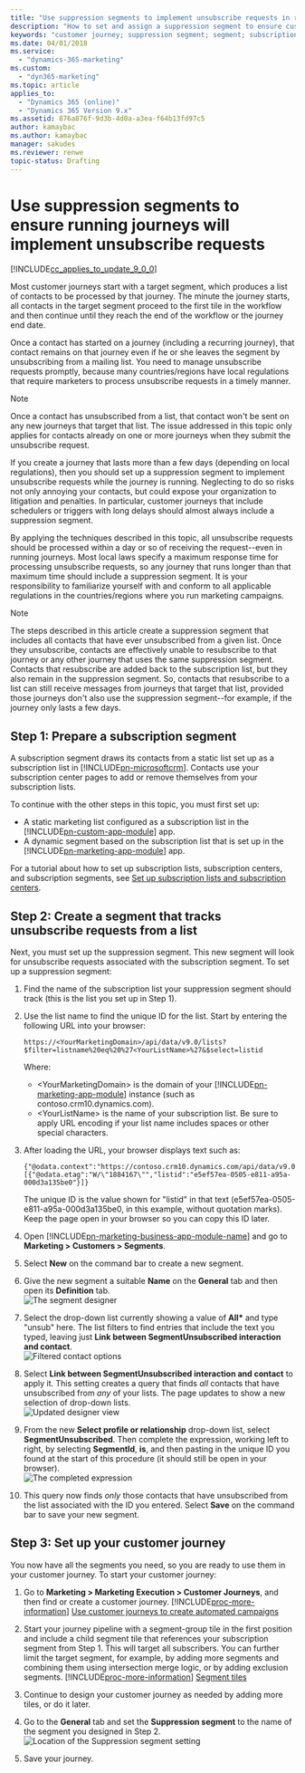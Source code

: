 ```yaml
---
title: "Use suppression segments to implement unsubscribe requests in running journeys (Dynamics 365 for Marketing) | Microsoft Docs "
description: "How to set and assign a suppression segment to ensure customer journeys in Dynamics 365 for Marketing implement unsubscribe requests"
keywords: "customer journey; suppression segment; segment; subscriptions; unsubscribe"
ms.date: 04/01/2018
ms.service:
  - "dynamics-365-marketing"
ms.custom:
  - "dyn365-marketing"
ms.topic: article
applies_to:
  - "Dynamics 365 (online)"
  - "Dynamics 365 Version 9.x"
ms.assetid: 876a876f-9d3b-4d0a-a3ea-f64b13fd97c5
author: kamaybac
ms.author: kamaybac
manager: sakudes
ms.reviewer: renwe
topic-status: Drafting
---
```


# Use suppression segments to ensure running journeys will implement unsubscribe requests

[!INCLUDE[cc_applies_to_update_9_0_0](../includes/cc_applies_to_update_9_0_0.md)]

Most customer journeys start with a target segment, which produces a list of contacts to be processed by that journey. The minute the journey starts, all contacts in the target segment proceed to the first tile in the workflow and then continue until they reach the end of the workflow or the journey end date. 

Once a contact has started on a journey (including a recurring journey), that contact remains on that journey even if he or she leaves the segment by unsubscribing from a mailing list. You need to manage unsubscribe requests promptly, because many countries/regions have local regulations that require marketers to process unsubscribe requests in a timely manner. 

> [!NOTE]
> Once a contact has unsubscribed from a list, that contact won't be sent on any new journeys that target that list. The issue addressed in this topic only applies for contacts already on one or more journeys when they submit the unsubscribe request.

If you create a journey that lasts more than a few days (depending on local regulations), then you should set up a suppression segment to implement unsubscribe requests while the journey is running. Neglecting to do so risks not only annoying your contacts, but could expose your organization to litigation and penalties. In particular, customer journeys that include schedulers or triggers with long delays should almost always include a suppression segment.

By applying the techniques described in this topic, all unsubscribe requests should be processed within a day or so of receiving the request--even in running journeys. Most local laws specify a maximum response time for processing unsubscribe requests, so any journey that runs longer than that maximum time should include a suppression segment. It is your responsibility to familiarize yourself with and conform to all applicable regulations in the countries/regions where you run marketing campaigns.

> [!NOTE]
> The steps described in this article create a suppression segment that includes all contacts that have ever unsubscribed from a given list. Once they unsubscribe, contacts are effectively unable to resubscribe to that journey or any other journey that uses the same suppression segment. Contacts that resubscribe are added back to the subscription list, but they also remain in the suppression segment. So, contacts that resubscribe to a list can still receive messages from journeys that target that list, provided those journeys don't also use the suppression segment--for example, if the journey only lasts a few days.

## Step 1: Prepare a subscription segment

A subscription segment draws its contacts from a static list set up as a subscription list in [!INCLUDE[pn-microsoftcrm](../includes/pn-dynamics-365.md)]. Contacts use your subscription center pages to add or remove themselves from your subscription lists.

To continue with the other steps in this topic, you must first set up:

- A static marketing list configured as a subscription list in the [!INCLUDE[pn-custom-app-module](../includes/pn-custom-app-module.md)] app.
- A dynamic segment based on the subscription list that is set up in the [!INCLUDE[pn-marketing-app-module](../includes/pn-marketing-app-module.md)] app.

For a tutorial about how to set up subscription lists, subscription centers, and subscription segments, see [Set up subscription lists and subscription centers](set-up-subscription-center.md).

## Step 2: Create a segment that tracks unsubscribe requests from a list

Next, you must set up the suppression segment. This new segment will look for unsubscribe requests associated with the subscription segment. To set up a suppression segment:

1. Find the name of the subscription list your suppression segment should track (this is the list you set up in Step 1).

1. Use the list name to find the unique ID for the list. Start by entering the following URL into your browser:  
    ```clean
    https://<YourMarketingDomain>/api/data/v9.0/lists?$filter=listname%20eq%20%27<YourListName>%27&$select=listid
    ```
     Where:  
    - &lt;YourMarketingDomain&gt; is the domain of your [!INCLUDE[pn-marketing-app-module](../includes/pn-marketing-app-module.md)] instance (such as contoso.crm10.dynamics.com).
    - &lt;YourListName&gt; is the name of your subscription list. Be sure to apply URL encoding if your list name includes spaces or other special characters.

1. After loading the URL, your browser displays text such as:  
    ```clean
    {"@odata.context":"https://contoso.crm10.dynamics.com/api/data/v9.0/$metadata#lists(listid)","value":[{"@odata.etag":"W/\"1884167\"","listid":"e5ef57ea-0505-e811-a95a-000d3a135be0"}]}
    ```
    The unique ID is the value shown for "listid" in that text (e5ef57ea-0505-e811-a95a-000d3a135be0, in this example, without quotation marks). Keep the page open in your browser so you can copy this ID later.

1. Open [!INCLUDE[pn-marketing-business-app-module-name](../includes/pn-marketing-business-app-module-name.md)] and go to **Marketing > Customers > Segments**.

1. Select **New** on the command bar to create a new segment.

1. Give the new segment a suitable **Name** on the **General** tab and then open its **Definition** tab.  
    ![The segment designer](media/suppression-design1.png "The segment designer")

1. Select the drop-down list currently showing a value of **All&ast;** and type "unsub" here. The list filters to find entries that include the text you typed, leaving just **Link between SegmentUnsubscribed interaction and contact**.  
    ![Filtered contact options](media/suppression-design2.png "Filtered contact options")

1. Select **Link between SegmentUnsubscribed interaction and contact** to apply it. This setting creates a query that finds _all_ contacts that have unsubscribed from _any_ of your lists. The page updates to show a new selection of drop-down lists.  
    ![Updated designer view](media/suppression-design3.png "Updated designer view")

1. From the new **Select profile or relationship** drop-down list, select **SegmentUnsubscribed**. Then complete the expression, working left to right, by selecting **SegmentId**, **is**, and then pasting in the unique ID you found at the start of this procedure (it should still be open in your browser).  
    ![The completed expression](media/suppression-design4.png "The completed expression")

1. This query now finds _only_ those contacts that have unsubscribed from the list associated with the ID you entered. Select **Save** on the command bar to save your new segment.

## Step 3: Set up your customer journey

You now have all the segments you need, so you are ready to use them in your customer journey. To start your customer journey:

1. Go to **Marketing > Marketing Execution > Customer Journeys**, and then find or create a customer journey. [!INCLUDE[proc-more-information](../includes/proc-more-information.md)] [Use customer journeys to create automated campaigns](customer-journeys-create-automated-campaigns.md)

1. Start your journey pipeline with a segment-group tile in the first position and include a child segment tile that references your subscription segment from Step 1. This will target all subscribers. You can further limit the target segment, for example, by adding more segments and combining them using intersection merge logic, or by adding exclusion segments. [!INCLUDE[proc-more-information](../includes/proc-more-information.md)] [Segment tiles](customer-journey-tiles-reference.md#segment)

1. Continue to design your customer journey as needed by adding more tiles, or do it later.

1. Go to the **General** tab and set the **Suppression segment** to the name of the segment you designed in Step 2.  
    ![Location of the Suppression segment setting](media/suppression-design5.png "Location of the Suppression segment setting")

1. Save your journey.
